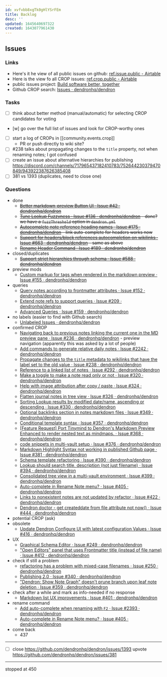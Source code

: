 ```yaml
---
id: xvfvbb8xgTk0gHlYSrFEm
title: Backlog
desc: ''
updated: 1645640697322
created: 1643077961430
---
```


## Issues

### Links

-   Here's it he view of all public issues on github: [ref.issue.public - Airtable](https://airtable.com/shrEs45MHwoEF6Bzp/tblEKgeLwxRTwUWil)
-   Here is the view fo all CROP issues: [ref.crop.public - Airtable](https://airtable.com/shrnIyOMe5mO32gHN)
-   public issues project: [Build software better, together](https://github.com/orgs/dendronhq/projects/7)
-   Github CROP search: [Issues · dendronhq/dendron](https://github.com/dendronhq/dendron/labels/kind.crop)

### Tasks

-   [ ] think about better method (manual/automatic) for selecting CROP candidates for voting
-   [w] go over the full list of issues and look for CROP-worthy ones
-   [ ] start a log of CROPs in [[community.events.crop]]
    -   PR or push directly to wiki site?
-   [ ] #238 talks about propagating changes to the `title` property, not when renaming notes; I got confused
-   [ ] create an issue about alternative hierarchies for publishing <https://discord.com/channels/717965437182410783/752644230379470849/943922387626385408>
-   [ ] 381 vs 1393 (duplicates, need to close one)

### Questions

-   done
    -   ~~[Better markdown-preview Button UI · Issue #42 · dendronhq/dendron](https://github.com/dendronhq/dendron/issues/42)~~
    -   ~~[Tune Lookup Fuzzyness · Issue #136 · dendronhq/dendron](https://github.com/dendronhq/dendron/issues/136) - done? we have a `fuzzThreshold` option in `dendron.yml`~~
    -   ~~[Autocomplete note reference heading names · Issue #175 · dendronhq/dendron](https://github.com/dendronhq/dendron/issues/175) - link auto-complete for headers works now~~
    -   ~~[Support for headers/block references autocompletion on wikilinks · Issue #663 · dendronhq/dendron](https://github.com/dendronhq/dendron/issues/663) - same as above~~
    -   ~~[Rename Header Command · Issue #189 · dendronhq/dendron](https://github.com/dendronhq/dendron/issues/189)~~
-   closed/duplicates
    -   ~~[Support strict hierarchies through schema · Issue #588 · dendronhq/dendron](https://github.com/dendronhq/dendron/issues/588)~~
-   preview mods
    -   [Custom markup for tags when rendered in the markdown preview · Issue #155 · dendronhq/dendron](https://github.com/dendronhq/dendron/issues/155)
-   queries
    -   [Query notes according to frontmatter attributes · Issue #152 · dendronhq/dendron](https://github.com/dendronhq/dendron/issues/152)
    -   [Extend note refs to support queries · Issue #209 · dendronhq/dendron](https://github.com/dendronhq/dendron/issues/209)
    -   [Advanced Queries · Issue #159 · dendronhq/dendron](https://github.com/dendronhq/dendron/issues/159)
-   no labels (easier to find with Github search)
    -   [Unlabeled Issues · dendronhq/dendron](https://github.com/dendronhq/dendron/issues?q=is:open+is:issue+no:label)
-   confirmed CROP
    -   [Navigating back to previous notes linking the current one in the MD preview pane · Issue #236 · dendronhq/dendron](https://github.com/dendronhq/dendron/issues/236) - preview navigation (apparently this was asked by a lot of people)
    -   [Add commands to generate relative daily notes · Issue #2242 · dendronhq/dendron](https://github.com/dendronhq/dendron/issues/2242)
    -   [Propagate changes to the `title` metadata to wikilinks that have the label set to the old value · Issue #238 · dendronhq/dendron](https://github.com/dendronhq/dendron/issues/238)
    -   [Reference to a linked list of notes · Issue #292 · dendronhq/dendron](https://github.com/dendronhq/dendron/issues/292)
    -   [Make a toggle to make a note read only or not · Issue #320 · dendronhq/dendron](https://github.com/dendronhq/dendron/issues/320)
    -   [Help with image attribution after copy / paste · Issue #324 · dendronhq/dendron](https://github.com/dendronhq/dendron/issues/324)
    -   [Flatten journal notes in tree view · Issue #326 · dendronhq/dendron](https://github.com/dendronhq/dendron/issues/326)
    -   [Sorting Lookup results by modified date/name, ascending or descending · Issue #330 · dendronhq/dendron](https://github.com/dendronhq/dendron/issues/330)
    -   [Optional backlinks section in notes markdown files · Issue #349 · dendronhq/dendron](https://github.com/dendronhq/dendron/issues/349)
    -   [Conditional template syntax · Issue #357 · dendronhq/dendron](https://github.com/dendronhq/dendron/issues/357)
    -   [[Feature Request] Port Tinymind to Dendron's Markdown Preview Enhanced to render nested text as mindmaps. · Issue #368 · dendronhq/dendron](https://github.com/dendronhq/dendron/issues/368)
    -   [code snippets in multi-vault setup · Issue #376 · dendronhq/dendron](https://github.com/dendronhq/dendron/issues/376)
    -   [Markdown Highlight Syntax not working in published Github page · Issue #381 · dendronhq/dendron](https://github.com/dendronhq/dendron/issues/381)
    -   [Schema template refactoring · Issue #390 · dendronhq/dendron](https://github.com/dendronhq/dendron/issues/390)
    -   [Lookup should search title, description (not just filename) · Issue #394 · dendronhq/dendron](https://github.com/dendronhq/dendron/issues/394)
    -   [Consolidated tree view in a multi-vault environment · Issue #399 · dendronhq/dendron](https://github.com/dendronhq/dendron/issues/399)
    -   [Auto-complete in Rename Note menu? · Issue #405 · dendronhq/dendron](https://github.com/dendronhq/dendron/issues/405)
    -   [Links to nonexistent notes are not updated by refactor · Issue #422 · dendronhq/dendron](https://github.com/dendronhq/dendron/issues/422)
    -   [Dendron doctor - get createddate from file attribute not now() · Issue #444 · dendronhq/dendron](https://github.com/dendronhq/dendron/issues/444)
-   potential CROP (ask)
-   obsolete
    -   [Update Dendron Configure UI with latest configuration Values · Issue #416 · dendronhq/dendron](https://github.com/dendronhq/dendron/issues/416)
-   UX
    -   [Graphical Schema Editor · Issue #249 · dendronhq/dendron](https://github.com/dendronhq/dendron/issues/249)
    -   ["Open Editors" panel that uses Frontmatter title (instead of file name) · Issue #412 · dendronhq/dendron](https://github.com/dendronhq/dendron/issues/412)
-   check if still a problem
    -   [refactoring has a problem with mixed-case filenames · Issue #250 · dendronhq/dendron](https://github.com/dendronhq/dendron/issues/250)
    -   [Publishing 2.0 · Issue #340 · dendronhq/dendron](https://github.com/dendronhq/dendron/issues/340)
    -   ["Dendron: Show Note Graph" doesn't prune branch upon leaf note deletion · Issue #359 · dendronhq/dendron](https://github.com/dendronhq/dendron/issues/359)
-   check after a while and mark as info-needed if no response
    -   [Markdown list UX improvements · Issue #401 · dendronhq/dendron](https://github.com/dendronhq/dendron/issues/401)
-   rename command
    -   [Add auto-complete when renaming with `F2` · Issue #2393 · dendronhq/dendron](https://github.com/dendronhq/dendron/issues/2393)
    -   [Auto-complete in Rename Note menu? · Issue #405 · dendronhq/dendron](https://github.com/dendronhq/dendron/issues/405)
-   come back
    -   437

---

-   [ ] close <https://github.com/dendronhq/dendron/issues/1393> upvote <https://github.com/dendronhq/dendron/issues/381>

---

stopped at 450
